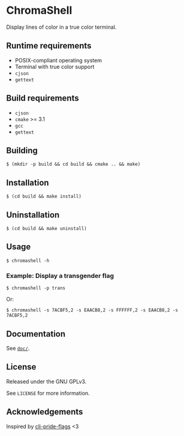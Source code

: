 # ChromaShell

Display lines of color in a true color terminal.

## Runtime requirements

- POSIX-compliant operating system
- Terminal with true color support
- `cjson`
- `gettext`

## Build requirements

- `cjson`
- `cmake` >= 3.1
- `gcc`
- `gettext`

## Building

`$ (mkdir -p build && cd build && cmake .. && make)`

## Installation

`$ (cd build && make install)`

## Uninstallation

`$ (cd build && make uninstall)`

## Usage

`$ chromashell -h`

### Example: Display a transgender flag

`$ chromashell -p trans`

Or:

`$ chromashell -s 7ACBF5,2 -s EAACB8,2 -s FFFFFF,2 -s EAACB8,2 -s 7ACBF5,2`

## Documentation

See [`doc/`](doc).

## License

Released under the GNU GPLv3.

See `LICENSE` for more information.

## Acknowledgements

Inspired by [cli-pride-flags](https://github.com/ExperiBass/cli-pride-flags) <3